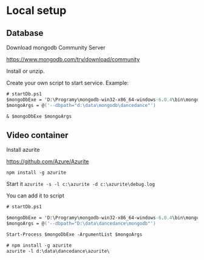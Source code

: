 # Local setup

## Database

Download mongodb Community Server

https://www.mongodb.com/try/download/community

Install or unzip.

Create your own script to start service. Example:


``` ps
# startDb.ps1
$mongoDbExe = 'D:\Programy\mongodb-win32-x86_64-windows-6.0.4\bin\mongod.exe'
$mongoArgs = @('--dbpath="d:\data\mongodb\dancedance"')

& $mongoDbExe $mongoArgs
```

## Video container

Install azurite

https://github.com/Azure/Azurite

`npm install -g azurite`

Start it
`azurite -s -l c:\azurite -d c:\azurite\debug.log`

You can add it to script

``` ps
# startDb.ps1

$mongoDbExe = 'D:\Programy\mongodb-win32-x86_64-windows-6.0.4\bin\mongod.exe'
$mongoArgs = @('--dbpath="D:\data\dancedance\mongodb"')

Start-Process $mongoDbExe -ArgumentList $mongoArgs

# npm install -g azurite
azurite -l d:\data\dancedance\azurite\
```

